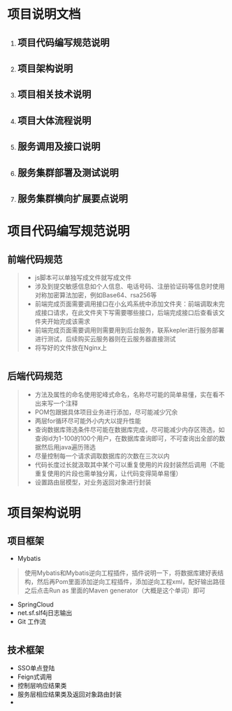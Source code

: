 # 项目说明文档
1. ## 项目代码编写规范说明
1. ## 项目架构说明
3. ## 项目相关技术说明
2. ## 项目大体流程说明
2. ## 服务调用及接口说明
2. ## 服务集群部署及测试说明
2. ## 服务集群横向扩展要点说明

# 
# 项目代码编写规范说明
## 前端代码规范
> * js脚本可以单独写成文件就写成文件
> * 涉及到提交敏感信息如个人信息、电话号码、注册验证码等信息时使用对称加密算法加密，例如Base64、rsa256等
> * 前端完成页面需要调用接口在小幺鸡系统中添加文件夹：前端调取未完成接口请求，在此文件夹下写需要哪些接口，后端完成接口后查看该文件夹开始完成该需求
> * 前端完成页面需要调用则需要用到后台服务，联系kepler进行服务部署进行测试，后续购买云服务器则在云服务器直接测试
> * 将写好的文件放在Nginx上
#
## 后端代码规范
> * 方法及属性的命名使用驼峰式命名，名称尽可能的简单易懂，实在看不出来写一个注释
> * POM包跟据具体项目业务进行添加，尽可能减少冗余
> * 两层for循环尽可能外小内大以提升性能
> * 查询数据库筛选条件尽可能在数据库完成，尽可能减少内存区筛选，如查询id为1-100的100个用户，在数据库查询即可，不可查询出全部的数据然后用java遍历筛选
> * 尽量控制每一个请求调取数据库的次数在三次以内
> * 代码长度过长就汲取其中某个可以重复使用的片段封装然后调用（不能重复使用的片段也需单独分离，让代码变得简单易懂）
> * 设置路由层模型，对业务返回对象进行封装
#
# 项目架构说明
## 项目框架
* Mybatis
> 使用Mybatis和Mybatis逆向工程插件，插件说明一下，将数据库建好表结构，然后再Pom里面添加逆向工程插件，添加逆向工程xml，配好输出路径之后点击Run as 里面的Maven generator（大概是这个单词）即可
* SpringCloud
* net.sf.slf4j日志输出
* Git 工作流

#
## 技术框架
* SSO单点登陆
* Feign式调用
* 控制层响应结果类
* 服务层相应结果类及返回对象路由封装
* 